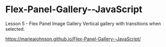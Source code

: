 # Flex-Panel-Gallery--JavaScript

Lesson 5 - Flex Panel Image Gallery
Vertical gallery with transitions when selected.

https://marieajohnson.github.io/Flex-Panel-Gallery--JavaScript/